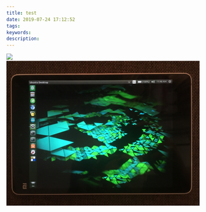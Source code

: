 ```yaml
---
title: test
date: 2019-07-24 17:12:52
tags:
keywords:
description:
---
```


![](logo.jpg)
![](test-1/logo.jpg)	
